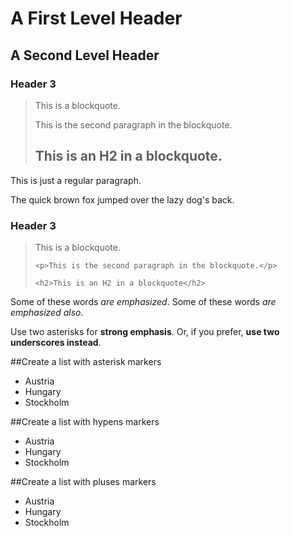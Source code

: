 <h1>A First Level Header</h1>
<h2>A Second Level Header</h2>
<h3>Header 3</h3>

> This is a blockquote.
> 
> This is the second paragraph in the blockquote.
>
> ## This is an H2 in a blockquote.

<p>This is just a regular paragraph.</p>

<p>The quick brown fox jumped over the lazy dog's back.</p>

<h3>Header 3</h3>

<blockquote>
    <p>This is a blockquote.</p>

    <p>This is the second paragraph in the blockquote.</p>

    <h2>This is an H2 in a blockquote</h2>
</blockquote>

Some of these words *are emphasized*.
Some of these words _are emphasized also_.

Use two asterisks for **strong emphasis**.
Or, if you prefer, __use two underscores instead__.

##Create a list with asterisk markers
*   Austria
*   Hungary
*   Stockholm

##Create a list with hypens markers
- Austria
- Hungary
- Stockholm

##Create a list with pluses markers
+ Austria
+ Hungary
+ Stockholm
